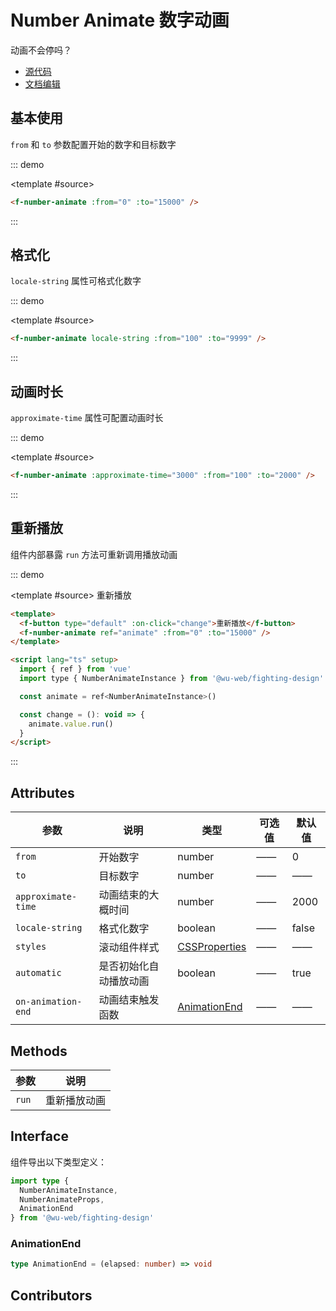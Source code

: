 # Number Animate 数字动画

动画不会停吗？

- [源代码](https://github.com/FightingDesign/fighting-design/tree/master/packages/fighting-design/number-animate)
- [文档编辑](https://github.com/FightingDesign/fighting-design/blob/master/docs/docs/components/number-animate.md)

## 基本使用

`from` 和 `to` 参数配置开始的数字和目标数字

::: demo

<template #source>
<f-number-animate :from="0" :to="15000" />
</template>

```html
<f-number-animate :from="0" :to="15000" />
```

:::

## 格式化

`locale-string` 属性可格式化数字

::: demo

<template #source>
<f-number-animate locale-string :from="100" :to="9999" />
</template>

```html
<f-number-animate locale-string :from="100" :to="9999" />
```

:::

## 动画时长

`approximate-time` 属性可配置动画时长

::: demo

<template #source>
<f-number-animate :approximate-time="3000" :from="100" :to="2000" />
</template>

```html
<f-number-animate :approximate-time="3000" :from="100" :to="2000" />
```

:::

## 重新播放

组件内部暴露 `run` 方法可重新调用播放动画

::: demo

<template #source>
<f-button type="default" :on-click="change">重新播放</f-button>
<f-number-animate ref="animate" :from="0" :to="15000" />
</template>

```html
<template>
  <f-button type="default" :on-click="change">重新播放</f-button>
  <f-number-animate ref="animate" :from="0" :to="15000" />
</template>

<script lang="ts" setup>
  import { ref } from 'vue'
  import type { NumberAnimateInstance } from '@wu-web/fighting-design'

  const animate = ref<NumberAnimateInstance>()

  const change = (): void => {
    animate.value.run()
  }
</script>
```

:::

## Attributes

| 参数               | 说明                   | 类型                                                                       | 可选值 | 默认值 |
| ------------------ | ---------------------- | -------------------------------------------------------------------------- | ------ | ------ |
| `from`             | 开始数字               | number                                                                     | ——     | 0      |
| `to`               | 目标数字               | number                                                                     | ——     | ——     |
| `approximate-time` | 动画结束的大概时间     | number                                                                     | ——     | 2000   |
| `locale-string`    | 格式化数字             | boolean                                                                    | ——     | false  |
| `styles`           | 滚动组件样式           | [CSSProperties](https://cn.vuejs.org/api/utility-types.html#cssproperties) | ——     | ——     |
| `automatic`        | 是否初始化自动播放动画 | boolean                                                                    | ——     | true   |
| `on-animation-end` | 动画结束触发函数       | <a href="#animationend">AnimationEnd</a>                                   | ——     | ——     |

## Methods

| 参数  | 说明         |
| ----- | ------------ |
| `run` | 重新播放动画 |

## Interface

组件导出以下类型定义：

```ts
import type {
  NumberAnimateInstance,
  NumberAnimateProps,
  AnimationEnd
} from '@wu-web/fighting-design'
```

### AnimationEnd

```ts
type AnimationEnd = (elapsed: number) => void
```

## Contributors

<a href="https://github.com/Tyh2001" target="_blank">
  <f-avatar round src="https://avatars.githubusercontent.com/u/73180970?v=4" />
</a>

<a href="https://github.com/HoldingTheGhostAtTheGrave" target="_blank">
  <f-avatar round src="https://avatars.githubusercontent.com/u/76578532?v=4" />
</a>

<script setup lang="ts">
  import { ref } from 'vue'

  const animate = ref<NumberAnimateInstance>()

  const change = (): void => {
    animate.value.run()
  }
</script>
